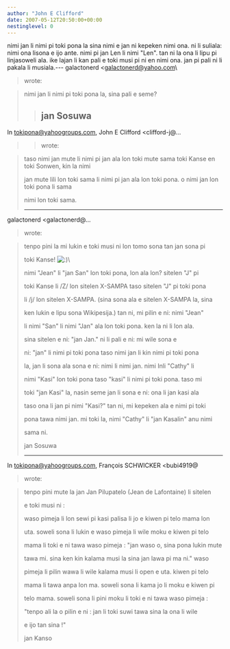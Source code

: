```yaml
---
author: "John E Clifford"
date: 2007-05-12T20:50:00+00:00
nestinglevel: 0
---
```

nimi jan li nimi pi toki pona la sina nimi e jan ni kepeken nimi ona. ni li suliala: nimi ona lisona e ijo ante. nimi pi jan Len li nimi "Len". tan ni la ona li lipu pi linjasoweli ala. ike lajan li kan pali e toki musi pi ni en nimi ona. jan pi pali ni li pakala li musiala.---
 galactonerd <[galactonerd@yahoo.com](mailto://galactonerd@yahoo.com)\
> wrote:

> nimi jan li nimi pi toki pona la, sina pali e seme?
>> jan Sosuwa
>> ---
 In [tokipona@yahoogroups.com](mailto://tokipona@yahoogroups.com), John E Clifford <clifford-j@...
>> wrote:

> 
>> 
> taso nimi jan mute li nimi pi jan ala lon toki mute sama toki Kanse
> en toki Sonwen, kin la nimi
> 
> jan mute lili lon toki sama li nimi pi jan ala lon toki pona. o
> nimi jan lon toki pona li sama
> 
> nimi lon toki sama.
> 
> ---
 galactonerd <galactonerd@...
> wrote:

> 
>> 
> 
> tenpo pini la mi lukin e toki musi ni lon tomo sona tan jan sona
> pi
> 
> 
> toki Kanse! ![:)](images/smilies/icon_e_smile.gif "Smile")\
> 
> 
>> 
> 
> nimi "Jean" li "jan San" lon toki pona, lon ala lon? sitelen "J"
> pi
> 
> 
> toki Kanse li /Z/ lon sitelen X-SAMPA taso sitelen "J" pi toki
> pona
> 
> 
> li /j/ lon sitelen X-SAMPA. (sina sona ala e sitelen X-SAMPA la,
> sina
> 
> 
> ken lukin e lipu sona Wikipesija.) tan ni, mi pilin e ni:
> nimi "Jean"
> 
> 
> li nimi "San" li nimi "Jan" ala lon toki pona. ken la ni li lon
> ala.
> 
> 
>> 
> 
> sina sitelen e ni: "jan Jan." ni li pali e ni: mi wile sona e
> 
> 
> ni: "jan" li nimi pi toki pona taso nimi jan li kin nimi pi toki
> pona
> 
> 
> la, jan li sona ala sona e ni: nimi li nimi jan. nimi
> Inli "Cathy" li
> 
> 
> nimi "Kasi" lon toki pona taso "kasi" li nimi pi toki pona. taso
> mi
> 
> 
> toki "jan Kasi" la, nasin seme jan li sona e ni: ona li jan kasi
> ala
> 
> 
> taso ona li jan pi nimi "Kasi?" tan ni, mi kepeken ala e nimi pi
> toki
> 
> 
> pona tawa nimi jan. mi toki la, nimi "Cathy" li "jan Kasalin"
> anu nimi
> 
> 
> sama ni.
> 
> 
>> 
> 
> jan Sosuwa
> 
> 
>> 
> 
> ---
 In [tokipona@yahoogroups.com](mailto://tokipona@yahoogroups.com), François SCHWICKER <bubi4919@
>> 
> 
> wrote:

> 
> 
> 
>> 
> 
> 
> tenpo pini mute la jan Jan Pilupatelo (Jean de Lafontaine) li
> sitelen
> 
> 
> 
> e toki musi ni :
> 
> 
> 
>> 
> 
> 
> waso pimeja li lon sewi pi kasi palisa li jo e kiwen pi telo
> mama lon
> 
> 
> 
> uta. soweli sona li lukin e waso pimeja li wile moku e kiwen pi
> telo
> 
> 
> 
> mama li toki e ni tawa waso pimeja : "jan waso o, sina pona
> lukin mute
> 
> 
> 
> tawa mi. sina ken kin kalama musi la sina jan lawa pi ma ni."
> waso
> 
> 
> 
> pimeja li pilin wawa li wile kalama musi li open e uta. kiwen
> pi telo
> 
> 
> 
> mama li tawa anpa lon ma. soweli sona li kama jo li moku e
> kiwen pi
> 
> 
> 
> telo mama. soweli sona li pini moku li toki e ni tawa waso
> pimeja :
> 
> 
> 
> "tenpo ali la o pilin e ni : jan li toki suwi tawa sina la ona
> li wile
> 
> 
> 
> e ijo tan sina !"
> 
> 
> 
>> 
> 
> 
> jan Kanso
> 
> 
> 
>> 
> 
>> 
> 
>> 
> 
>> 
>>>>